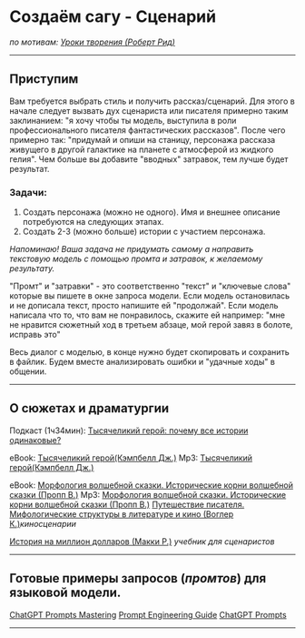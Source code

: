 # Создаём сагу - Сценарий

*по мотивам: [Уроки творения (Роберт Рид)](https://www.youtube.com/watch?v=vmRYvgANg1o)*

---
## Приступим

Вам требуется выбрать стиль и получить рассказ/сценарий.
Для этого в начале следует вызвать дух сценариста или писателя примерно таким заклинанием: "я хочу чтобы ты модель, выступила в роли профессионального писателя фантастических рассказов". После чего примерно так: "придумай и опиши на станицу, персонажа рассказа живущего в другой галактике на планете с атмосферой из жидкого гелия". Чем больше вы добавите "вводных" затравок, тем лучше будет результат.

### Задачи:
1. Создать персонажа (можно не одного). Имя и внешнее описание потребуются на следующих этапах.
2. Создать 2-3 (можно больше) истории с участием персонажа.

*Напоминаю! Ваша задача не придумать самому а направить текстовую модель с помощью промта и затравок, к желаемому результату.*

"Промт" и "затравки" - это соответственно "текст" и "ключевые слова" которые вы пишете в окне запроса модели.
Если модель остановилась и не дописала текст, просто напишите ей "продолжай".
Если модель написала что то, что вам не понравилось, скажите ей например: "мне не нравится сюжетный ход в третьем абзаце, мой герой завяз в болоте, исправь это"

Весь диалог с моделью, в конце нужно будет скопировать и сохранить в файлик. Будем вместе анализировать ошибки и "удачные ходы" в общении.

---
## О сюжетах и драматургии

Подкаст (1ч34мин): [Тысячеликий герой: почему все истории одинаковые?](https://www.youtube.com/watch?v=1859P8aGKBs)

eBook: [Тысячеликий герой(Кэмпбелл Дж.)](https://rutracker.org/forum/viewtopic.php?t=5756923)
Mp3: [Тысячеликий герой(Кэмпбелл Дж.)](https://rutracker.org/forum/viewtopic.php?t=5490354)

eBook: [Морфология волшебной сказки. Исторические корни волшебной сказки (Пропп В.)](https://rutracker.org/forum/viewtopic.php?t=6322826)
Mp3: [Морфология волшебной сказки. Исторические корни волшебной сказки (Пропп В.)](https://rutracker.org/forum/viewtopic.php?t=6074786)
[Путешествие писателя. Мифологические структуры в литературе и кино (Воглер К.)](https://rutracker.org/forum/viewtopic.php?t=5756860)*киносценарии*

[История на миллион долларов (Макки Р.)](https://rutracker.org/forum/viewtopic.php?t=5425996) *учебник для сценаристов*

---
## Готовые примеры запросов (*промтов*) для языковой модели.

[ChatGPT Prompts Mastering](https://github.com/pabraksas/nero/blob/main/knowledge/ChatGPT.Prompts.Mastering.pdf)
[Prompt Engineering Guide](https://github.com/dair-ai/Prompt-Engineering-Guide)
[ChatGPT Prompts](https://github.com/f/awesome-chatgpt-prompts)

---

